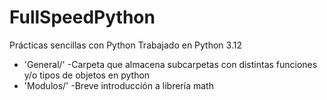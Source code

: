 # FullSpeedPython
Prácticas sencillas con Python
Trabajado en Python 3.12

- 'General/'
    -Carpeta que almacena subcarpetas con distintas funciones y/o tipos de objetos en python
- 'Modulos/'
    -Breve introducción a librería math